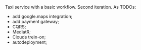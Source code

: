 Taxi service with a basic workflow.
Second iteration.
As TODOs:
* add google.maps integration;
* add payment gateway;
* CQRS;
* MediatR;
* Clouds trein-on;
* autodeployment;